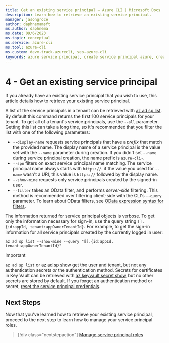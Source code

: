 ```yaml
---
title: Get an existing service principal – Azure CLI | Microsoft Docs
description: Learn how to retrieve an existing service principal.
manager: jasongroce
author: daphnemamsft
ms.author: daphnema
ms.date: 09/6/2023
ms.topic: conceptual
ms.service: azure-cli
ms.tool: azure-cli
ms.custom: devx-track-azurecli, seo-azure-cli
keywords: azure service principal, create service principal azure, create service principal azure cli
---
```


# 4 - Get an existing service principal

If you already have an existing service principal that you wish to use, this article details how to retrieve your existing service principal.

A list of the service principals in a tenant can be retrieved with [az ad sp list](/cli/azure/ad/sp#az-ad-sp-list). By default this command returns the first 100 service principals for your tenant. To get all of a tenant's service principals, use the `--all` parameter. Getting this list can take a long time, so it's recommended that you filter the list with one of the following parameters:

* `--display-name` requests service principals that have a _prefix_ that match the provided name. The display name of a service principal is the value set with the `--name`
  parameter during creation. If you didn't set `--name` during service principal creation, the name prefix is `azure-cli-`.
* `--spn` filters on exact service principal name matching. The service principal name always starts with `https://`.
  if the value you used for `--name` wasn't a URI, this value is `https://` followed by the display name.
* `--show-mine` requests only service principals created by the signed-in user.
* `--filter` takes an OData filter, and performs _server-side_ filtering. This method is recommended over filtering client-side with the CLI's `--query` parameter. To learn about OData filters, see [OData expression syntax for filters](/rest/api/searchservice/odata-expression-syntax-for-azure-search).

The information returned for service principal objects is verbose. To get only the information necessary for sign-in, use the query string
`[].{id:appId, tenant:appOwnerTenantId}`. For example, to get the sign-in information for all service principals created by the currently logged in user:

```azurecli-interactive
az ad sp list --show-mine --query "[].{id:appId, tenant:appOwnerTenantId}"
```

> [!IMPORTANT]
>
> `az ad sp list` or [az ad sp show](/cli/azure/ad/sp#az-ad-sp-show) get the user and tenant, but not any authentication secrets _or_ the authentication method.
> Secrets for certificates in Key Vault can be retrieved with [az keyvault secret show](/cli/azure/keyvault/secret#az-keyvault-secret-show), but no other secrets are stored by default.
> If you forget an authentication method or secret, [reset the service principal credentials](./azure-cli-sp-tutorial-7.md).

## Next Steps

Now that you've learned how to retrieve your existing service principal, proceed to the next step to learn how to manage your service principal roles.

> [!div class="nextstepaction"]
> [Manage service principal roles](./azure-cli-sp-tutorial-5.md)